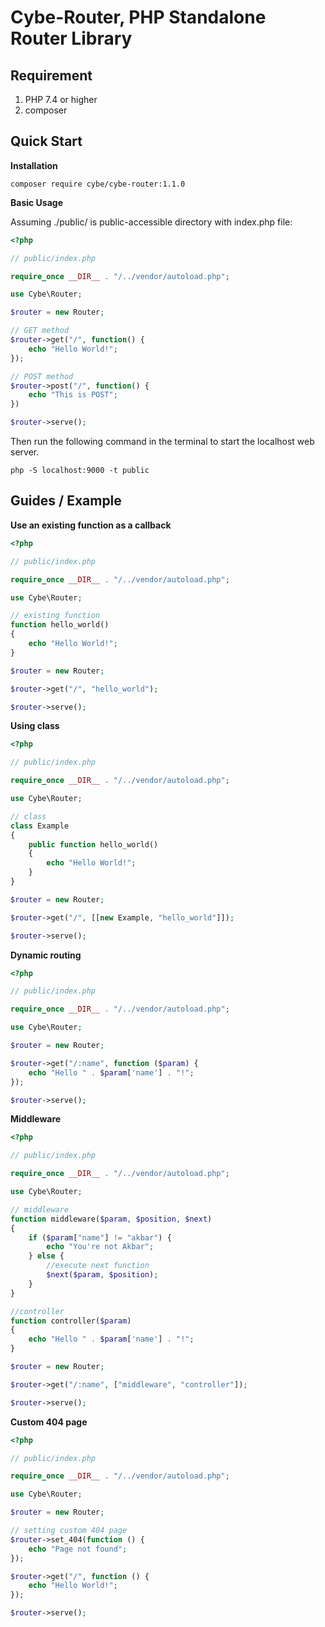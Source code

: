 # Cybe-Router, PHP Standalone Router Library

## Requirement
1. PHP 7.4 or higher
2. composer

## Quick Start

**Installation**
```
composer require cybe/cybe-router:1.1.0
```

**Basic Usage**

Assuming ./public/ is public-accessible directory with index.php file:
```php
<?php

// public/index.php

require_once __DIR__ . "/../vendor/autoload.php";

use Cybe\Router;

$router = new Router;

// GET method
$router->get("/", function() {
    echo "Hello World!";
});

// POST method
$router->post("/", function() {
    echo "This is POST";
})

$router->serve();
```

Then run the following command in the terminal to start the localhost web server.
```
php -S localhost:9000 -t public
```

## Guides / Example

**Use an existing function as a callback**
```php
<?php

// public/index.php

require_once __DIR__ . "/../vendor/autoload.php";

use Cybe\Router;

// existing function
function hello_world()
{
    echo "Hello World!";
}

$router = new Router;

$router->get("/", "hello_world");

$router->serve();
```

**Using class**
```php
<?php

// public/index.php

require_once __DIR__ . "/../vendor/autoload.php";

use Cybe\Router;

// class
class Example
{
    public function hello_world()
    {
        echo "Hello World!";
    }
}

$router = new Router;

$router->get("/", [[new Example, "hello_world"]]);

$router->serve();
```

**Dynamic routing**
```php
<?php

// public/index.php

require_once __DIR__ . "/../vendor/autoload.php";

use Cybe\Router;

$router = new Router;

$router->get("/:name", function ($param) {
    echo "Hello " . $param['name'] . "!";
});

$router->serve();
```

**Middleware**
```php
<?php

// public/index.php

require_once __DIR__ . "/../vendor/autoload.php";

use Cybe\Router;

// middleware
function middleware($param, $position, $next)
{
    if ($param["name"] != "akbar") {
        echo "You're not Akbar";
    } else {
        //execute next function
        $next($param, $position);
    }
}

//controller
function controller($param)
{
    echo "Hello " . $param['name'] . "!";
}

$router = new Router;

$router->get("/:name", ["middleware", "controller"]);

$router->serve();
```

**Custom 404 page**
```php
<?php

// public/index.php

require_once __DIR__ . "/../vendor/autoload.php";

use Cybe\Router;

$router = new Router;

// setting custom 404 page
$router->set_404(function () {
    echo "Page not found";
});

$router->get("/", function () {
    echo "Hello World!";
});

$router->serve();
```